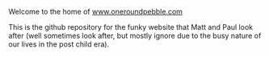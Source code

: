 Welcome to the home of www.oneroundpebble.com

This is the github repository for the funky website that Matt and Paul look after (well sometimes look after, but mostly ignore due to the busy nature of our lives in the post child era).

